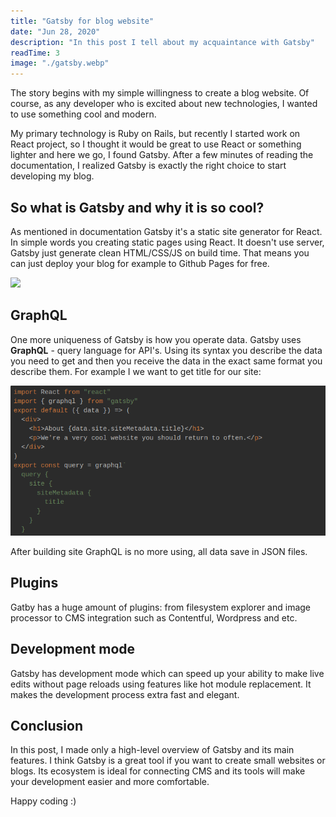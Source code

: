 ```yaml
---
title: "Gatsby for blog website"
date: "Jun 28, 2020"
description: "In this post I tell about my acquaintance with Gatsby"
readTime: 3
image: "./gatsby.webp"
---
```


The story begins with my simple willingness to create a blog website. Of course, as any developer who is excited about new technologies, I wanted to use something cool and modern.

My primary technology is Ruby on Rails, but recently I started work on React project, so I thought it would be great to use React or something lighter and here we go, I found Gatsby. After a few minutes of reading the documentation, I realized Gatsby is exactly the right choice to start developing my blog.

## So what is Gatsby and why it is so cool?

As mentioned in documentation Gatsby it's a static site generator for React. In simple words you creating static pages using React. It doesn't use server, Gatsby just generate clean HTML/CSS/JS on build time. That means you can just deploy your blog for example to Github Pages for free.

![](https://media3.giphy.com/media/3orif0P7UxBkXQJBuM/source.gif)

## GraphQL

One more uniqueness of Gatsby is how you operate data. Gatsby uses **GraphQL** - query language for API's. Using its syntax you describe the data you need to get and then you receive the data in the exact same format you describe them. For example I we want to get title for our site: 

![](./graphql.png)

After building site GraphQL is no more using, all data save in JSON files.


## Plugins

Gatby has a huge amount of plugins: from filesystem explorer and image processor to CMS integration such as Contentful, Wordpress and etc.

## Development mode

Gatsby has development mode which can speed up your ability to make live edits without page reloads using features like hot module replacement. It makes the development process extra fast and elegant.

## Conclusion

In this post, I made only a high-level overview of Gatsby and its main features. I think Gatsby is a great tool if you want to create small websites or blogs. Its ecosystem is ideal for connecting CMS and its tools will make your development easier and more comfortable.

Happy coding :)